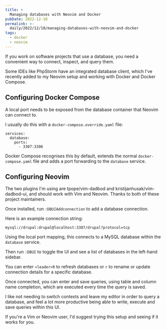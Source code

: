 ```yaml
---
title: >
  Managing databases with Neovim and Docker
pubDate: 2022-12-10
permalink: >-
  daily/2022/12/10/managing-databases-with-neovim-and-docker
tags:
  - docker
  - neovim
---
```


If you work on software projects that use a database, you need a convenient way to connect, inspect, and query them.

Some IDEs like PhpStorm have an integrated database client, which I've recently added to my Neovim setup and working with Docker and Docker Compose.

## Configuring Docker Compose

A local port needs to be exposed from the database container that Neovim can connect to.

I usually do this with a `docker-compose.override.yaml` file:

```language-yaml
services:
  database:
    ports:
      - 3307:3306
```

Docker Compose recognises this by default, extends the normal `docker-compose.yaml` file and adds a port forwarding to the `database` service.

## Configuring Neovim

The two plugins I'm using are tpope/vim-dadbod and kristijanhusak/vim-dadbod-ui, and should work with Vim and Neovim. Thanks to both of these project maintainers.

Once installed, run `:DBUIAddconnection` to add a database connection.

Here is an example connection string:

```
mysql://drupal:drupal@localhost:3307/drupal?protocol=tcp
```

Using the local port mapping, this connects to a MySQL database within the `database` service.

Then run `:DBUI` to toggle the UI and see a list of databases in the left-hand sidebar.

You can enter `<leader>R` to refresh databases or `r` to rename or update connection details for a specific database.

Once connected, you can enter and save queries, using table and column name completion, which are executed every time the query is saved.

I like not needing to switch contexts and leave my editor in order to query a database, and feel a lot more productive being able to write, execute and save queries within this UI.

If you're a Vim or Neovim user, I'd suggest trying this setup and seeing if it works for you.
